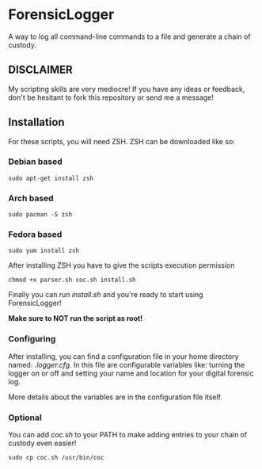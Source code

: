 # ForensicLogger
A way to log all command-line commands to a file and generate a chain of custody.

## DISCLAIMER
My scripting skills are very mediocre! If you have any ideas or feedback, don't be hesitant to fork this repository or send me a message!

## Installation
For these scripts, you will need ZSH. ZSH can be downloaded like so:
### Debian based
`sudo apt-get install zsh`
### Arch based
`sudo pacman -S zsh`
### Fedora based
`sudo yum install zsh`

After installing ZSH you have to give the scripts execution permission

`chmod +x parser.sh coc.sh install.sh`

Finally you can run *install.sh* and you're ready to start using ForensicLogger!

**Make sure to NOT run the script as root!**

### Configuring
After installing, you can find a configuration file in your home directory named: *.logger.cfg*. In this file are configurable variables like: turning the logger on or off and setting your name and location for your digital forensic log.

More details about the variables are in the configuration file itself.

### Optional
You can add *coc.sh* to your PATH to make adding entries to your chain of custody even easier!

`sudo cp coc.sh /usr/bin/coc`
